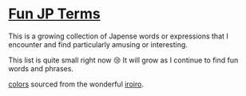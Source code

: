 # [Fun JP Terms][terms]

This is a growing collection of Japense words or expressions that I encounter and find
particularly amusing or interesting.

This list is quite small right now :cry:
It will grow as I continue to find fun words and phrases.

[colors](./src/style/variables/colors.styl) sourced from the wonderful [iroiro].

[iroiro]: https://github.com/antfu/iroiro
[terms]: ./terms.yaml
